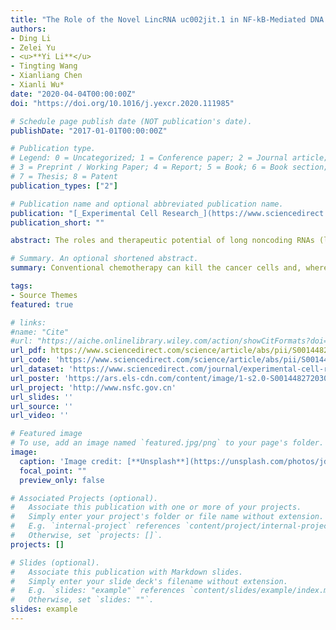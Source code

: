 ```yaml
---
title: "The Role of the Novel LincRNA uc002jit.1 in NF-kB-Mediated DNA Damage Repair in Acute Myeloid Leukemia Cells"
authors:
- Ding Li
- Zelei Yu
- <u>**Yi Li**</u> 
- Tingting Wang
- Xianliang Chen
- Xianli Wu*
date: "2020-04-04T00:00:00Z"
doi: "https://doi.org/10.1016/j.yexcr.2020.111985"

# Schedule page publish date (NOT publication's date).
publishDate: "2017-01-01T00:00:00Z"

# Publication type.
# Legend: 0 = Uncategorized; 1 = Conference paper; 2 = Journal article;
# 3 = Preprint / Working Paper; 4 = Report; 5 = Book; 6 = Book section;
# 7 = Thesis; 8 = Patent
publication_types: ["2"]

# Publication name and optional abbreviated publication name.
publication: "[_Experimental Cell Research_](https://www.sciencedirect.com/journal/experimental-cell-research) · [**Elsevier**](https://www.sciencedirect.com/journal/experimental-cell-research)"
publication_short: ""

abstract: The roles and therapeutic potential of long noncoding RNAs (lncRNAs) in acute myeloid leukemia (AML) have attracted increased attention. However, many lncRNAs have not been annotated in AML, and their predictive value for AML therapy remains unclear. In this study, we identified a novel large intergenic noncoding RNA uc002jit.1 (D43770) from a lncRNA microarray. uc002jit.1 is 1800 nt long with a stable secondary structure. We first proved uc002jit.1 is a target gene of nuclear factor kappa B/RELA, RELA regulated uc002jit.1 transcription by binding to its promoter. Additionally, uc002jit.1 knockdown impaired the stability of poly (ADP-ribose) polymerase 1 (PARP1) mRNA, and then reduced PARP1 protein content and PARylation level upon DNA damage, thus inhibiting DNA damage repair in AML cells. Moreover, uc002jit.1 knockdown significantly inhibited AML cells proliferation and increased the sensitivity to chemotherapeutic drugs in vitro as well as in a mouse model in vivo. Overall, our study indicated that uc002jit.1 may be associated with the occurrence and prognosis of AML and could be a new diagnostic/prognostic biomarker and therapeutic target for AML.

# Summary. An optional shortened abstract.
summary: Conventional chemotherapy can kill the cancer cells and, whereas, would exacerbate the metastasis and induce drug resistance. Here, a new combinatorial treatment strategy of metastatic cancer was probed via subsequentially dosing dual nanomedicines, marimastat‐loaded thermosensitive liposomes (MATT‐LTSLs) and paclitaxel nanocrystals (PTX‐Ns), via intravenous and intratumoral injection. 

tags:
- Source Themes
featured: true

# links:
#name: "Cite"
#url: "https://aiche.onlinelibrary.wiley.com/action/showCitFormats?doi=10.1002%2Fbtm2.10130"
url_pdf: https://www.sciencedirect.com/science/article/abs/pii/S0014482720302007
url_code: 'https://www.sciencedirect.com/science/article/abs/pii/S0014482720302007'
url_dataset: 'https://www.sciencedirect.com/journal/experimental-cell-research'
url_poster: 'https://ars.els-cdn.com/content/image/1-s2.0-S0014482720302007-fx1_lrg.jpg'
url_project: 'http://www.nsfc.gov.cn'
url_slides: ''
url_source: ''
url_video: ''

# Featured image
# To use, add an image named `featured.jpg/png` to your page's folder. 
image:
  caption: 'Image credit: [**Unsplash**](https://unsplash.com/photos/jdD8gXaTZsc)'
  focal_point: ""
  preview_only: false

# Associated Projects (optional).
#   Associate this publication with one or more of your projects.
#   Simply enter your project's folder or file name without extension.
#   E.g. `internal-project` references `content/project/internal-project/index.md`.
#   Otherwise, set `projects: []`.
projects: []

# Slides (optional).
#   Associate this publication with Markdown slides.
#   Simply enter your slide deck's filename without extension.
#   E.g. `slides: "example"` references `content/slides/example/index.md`.
#   Otherwise, set `slides: ""`.
slides: example
---
```

